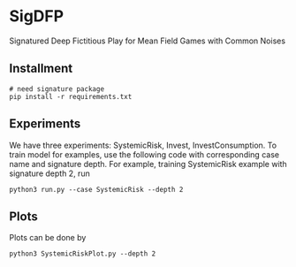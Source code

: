 # SigDFP
Signatured Deep Fictitious Play for Mean Field Games with Common Noises

## Installment
```
# need signature package
pip install -r requirements.txt
```
## Experiments
We have three experiments: SystemicRisk, Invest, InvestConsumption. To train model for examples, use the following code with corresponding case name and signature depth. For example, training SystemicRisk example with signature depth 2, run
```
python3 run.py --case SystemicRisk --depth 2
```


## Plots
Plots can be done by
```
python3 SystemicRiskPlot.py --depth 2
```
